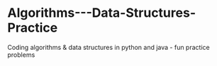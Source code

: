 # Algorithms---Data-Structures-Practice
Coding algorithms &amp; data structures in python and java - fun practice problems
